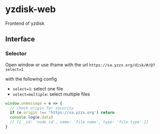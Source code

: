 # yzdisk-web

Frontend of yzdisk

## Interface

### Selector

Open window or use iframe with the url `https://sa.yzzx.org/disk/#/@?select=1`

with the following config
- `select=1`: select one file
- `select=multiple`: select multiple files

```js
window.onmessage = e => {
  // check origin for security
  if (e.origin !== 'https://sa.yzzx.org') return
  console.log(e.data)
  // [{ _id: 'node id', name: 'file name', type: 'file type' }]
}
```
